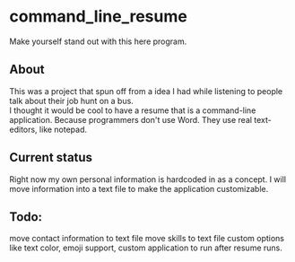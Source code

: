 # command_line_resume
Make yourself stand out with this here program.

## About
This was a project that spun off from a idea I had while listening to people talk about their job hunt on a bus.  
I thought it would be cool to have a resume that is a command-line application. Because programmers don't
use Word. They use real text-editors, like notepad. 

## Current status
Right now my own personal information is hardcoded in as a concept. I will move information into a text file to make
the application customizable. 

## Todo:
move contact information to text file
move skills to text file
custom options like text color, emoji support, custom application to run after resume runs. 


